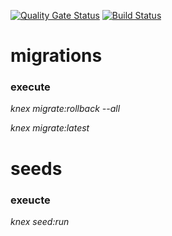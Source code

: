 [![Quality Gate Status](https://sonarcloud.io/api/project_badges/measure?project=ISPP-LinkedPet_backend_isppet&metric=alert_status)](https://sonarcloud.io/dashboard?id=ISPP-LinkedPet_backend_isppet)
[![Build Status](https://travis-ci.org/ISPP-LinkedPet/backend_isppet.svg?branch=master)](https://travis-ci.org/ISPP-LinkedPet/backend_isppet)


# migrations

### execute
*knex migrate:rollback --all*

*knex migrate:latest*

# seeds
### exeucte
*knex seed:run*
